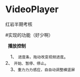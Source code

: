 # VideoPlayer
红岩半期考核

#实现的功能（好少啊）  

   **播放控制**  
   
     1、 `进度条，拖动改变视频进度`。  
     2、 `开始、暂停、停止`。  
     3、`重⼒力力感应，⾃自动调整横竖屏`
